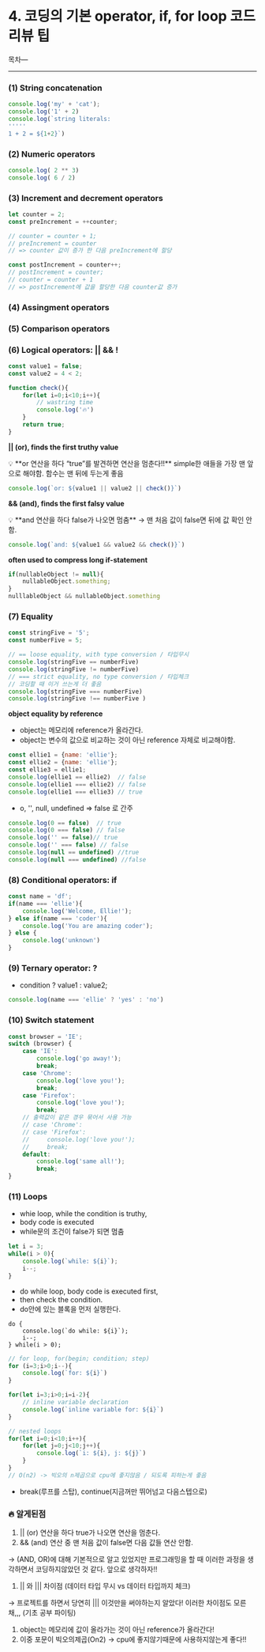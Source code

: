 # 4. 코딩의 기본 operator, if, for loop 코드리뷰 팁

목차—

---

### (1) String concatenation

```jsx
console.log('my' + 'cat');
console.log('1' + 2)
console.log(`string literals: 
'''''
1 + 2 = ${1+2}`)
```

### (2) Numeric operators

```jsx
console.log( 2 ** 3)
console.log( 6 / 2)
```

### (3) Increment and decrement operators

```jsx
let counter = 2;
const preIncrement = ++counter;

// counter = counter + 1;
// preIncrement = counter 
// => counter 값이 증가 한 다음 preIncrement에 할당
```

```jsx
const postIncrement = counter++;
// postIncrement = counter;
// counter = counter + 1
// => postIncrement에 값을 할당한 다음 counter값 증가 
```

### (4)  Assingment operators

### (5) Comparison operators

### (6) Logical operators: || && !

```jsx
const value1 = false;
const value2 = 4 < 2;

function check(){
    for(let i=0;i<10;i++){
        // wastring time
        console.log('🔥')
    }
    return true;
}
```

**|| (or), finds the first truthy value**

<aside>
💡 **or 연산을 하다 “true”를 발견하면 연산을 멈춘다!!** 
simple한 애들을 가장 맨 앞으로 해야함. 함수는 맨 뒤에 두는게 좋음

</aside>

```jsx
console.log(`or: ${value1 || value2 || check()}`)
```

**&& (and), finds the first falsy value**

<aside>
💡 **and 연산을 하다 false가 나오면 멈춤**
→ 맨 처음 값이 false면 뒤에 값 확인 안함.

</aside>

```jsx
console.log(`and: ${value1 && value2 && check()}`)
```

**often used to compress long if-statement**

```jsx
if(nullableObject != null){
    nullableObject.something;
}
nulllableObject && nullableObject.something
```

### (7) Equality

```jsx
const stringFive = '5';
const numberFive = 5;

// == loose equality, with type conversion / 타입무시
console.log(stringFive == numberFive)
console.log(stringFive != numberFive)
// === strict equality, no type conversion / 타입체크
// 코딩할 때 이거 쓰는게 더 좋음 
console.log(stringFive === numberFive)
console.log(stringFive !== numberFive )
```

**object equality by reference**

- object는 메모리에 reference가 올라간다.
- object는 변수의 값으로 비교하는 것이 아닌 reference 자체로 비교해야함.

```jsx
const ellie1 = {name: 'ellie'};
const ellie2 = {name: 'ellie'};
const ellie3 = ellie1;
console.log(ellie1 == ellie2)  // false
console.log(ellie1 === ellie2) // false 
console.log(ellie1 === ellie3) // true
```

- o, '', null, undefined => false 로 간주

```jsx
console.log(0 == false)  // true
console.log(0 === false) // false
console.log('' == false)// true
console.log('' === false) // false
console.log(null == undefined) //true
console.log(null === undefined) //false
```

### (8) Conditional operators: if

```jsx
const name = 'df';
if(name === 'ellie'){
    console.log('Welcome, Ellie!');
} else if(name === 'coder'){
    console.log('You are amazing coder');
} else { 
    console.log('unknown')
}
```

### (9) Ternary operator: ?

- condition ? value1 : value2;

```jsx
console.log(name === 'ellie' ? 'yes' : 'no')
```

### (10) Switch statement

```jsx
const browser = 'IE';
switch (browser) {
    case 'IE':
        console.log('go away!');
        break;
    case 'Chrome':
        console.log('love you!');
        break;
    case 'Firefox':
        console.log('love you!');
        break;
    // 출력값이 같은 경우 묶어서 사용 가능
    // case 'Chrome':
    // case 'Firefox':
    //     console.log('love you!');
    //     break;
    default: 
        console.log('same all!');
        break;
}
```

### (11) Loops

- whie loop, while the condition is truthy,
- body code is executed
- while문의 조건이 false가 되면 멈춤

```jsx
let i = 3;
while(i > 0){
    console.log(`while: ${i}`);
    i--;
}
```

- do while loop, body code is executed first,
- then check the condition.
- do안에 있는 블록을 먼저 실행한다.

```
do {
    console.log(`do while: ${i}`);
    i--;
} while(i > 0);
```

```jsx
// for loop, for(begin; condition; step)
for (i=3;i>0;i--){
    console.log(`for: ${i}`)
}

for(let i=3;i>0;i=i-2){
    // inline variable declaration
    console.log(`inline variable for: ${i}`)
}

// nested loops
for(let i=0;i<10;i++){
    for(let j=0;j<10;j++){
        console.log(`i: ${i}, j: ${j}`)
    }
}
// O(n2) -> 빅오의 n제곱으로 cpu에 좋지않음 / 되도록 피하는게 좋음 
```

- break(루프를 스탑), continue(지금꺼만 뛰어넘고 다음스텝으로)

### 🔥 알게된점

1. || (or) 연산을 하다 true가 나오면 연산을 멈춘다.
2. && (and) 연산 중 맨 처음 값이 false면 다음 값들 연산 안함. 

→ (AND, OR)에 대해 기본적으로 알고 있었지만 프로그래밍을 할 때 이러한 과정을 생각하면서 코딩하지않았던 것 같다. 앞으로 생각하자!! 

1. || 와 ||| 차이점 (데이터 타입 무시 vs 데이터 타입까지 체크)

→ 프로젝트를 하면서 당연히  ||| 이것만을 써야하는지 알았다! 이러한 차이점도 모른채,,, (기초 공부 파이팅) 

1. object는 메모리에 값이 올라가는 것이 아닌 reference가 올라간다! 
2. 이중 포문이 빅오의제곱(On2) → cpu에 좋지않기때문에 사용하지않는게 좋다!!